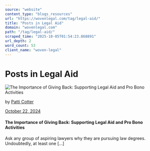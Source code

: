 ```yaml
---
source: "website"
content_type: "blogs_resources"
url: "https://wovenlegal.com/tag/legal-aid/"
title: "Posts in Legal Aid"
domain: "wovenlegal.com"
path: "/tag/legal-aid/"
scraped_time: "2025-10-05T01:54:23.868891"
url_depth: 2
word_count: 53
client_name: "woven-legal"
---
```


# Posts in Legal Aid

![The Importance of Giving Back: Supporting Legal Aid and Pro Bono Activities](https://wovenlegal.com/wp-content/uploads/2024/10/ProBono-Work-Vector.png)

by [Patti Cotter](https://wovenlegal.com/author/patti-cotter/)

[October 22, 2024](https://wovenlegal.com/2024/10/22/)

#### The Importance of Giving Back: Supporting Legal Aid and Pro Bono Activities

Ask any group of aspiring lawyers why they are pursuing law degrees. Undoubtedly, at least one [...]
